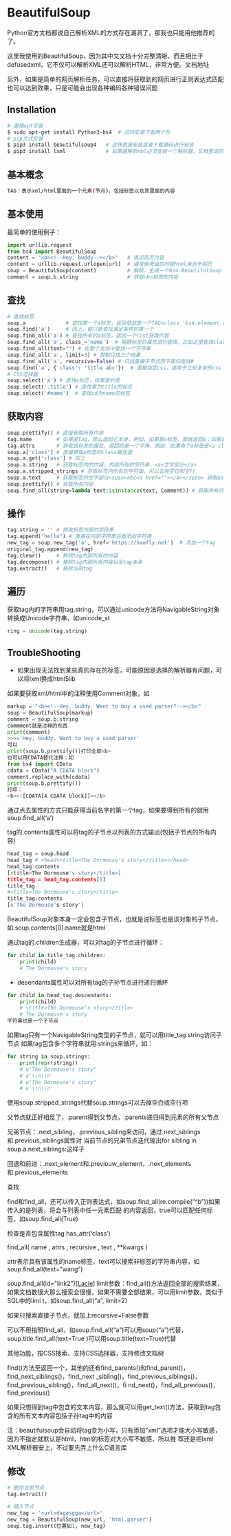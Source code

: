 # BeautifulSoup


Python官方文档都说自己解析XML的方式存在漏洞了，那我也只能用他推荐的了。

这里我使用的BeautifulSoup，因为其中文文档十分完整清晰，而且相比于defusedxml，它不仅可以解析XML还可以解析HTML，非常方便。文档地址

另外，如果是简单的网页解析任务，可以直接将获取到的网页进行正则表达式匹配也可以达到效果，只是可能会出现各种编码各种错误问题



## Installation

```sh
# 直接apt安装
$ sudo apt-get install Python3-bs4  # 这将安装下面两个包
# pip方式安装
$ pip3 install beautifulsoup4   # 这样直接安装或者下载源码进行安装
$ pip3 install lxml             # 如果是解析xml必须安装一个解析器，文档里说的那个解析器只有这个好安装点，需要提前安装好依赖，apt-get install libxml2-dev, libxslt1-dev, python-dev，还可以使用html.parser这个解析器，这个解析器不会自动添加body元素,CentOS用yum -y install python-devel gcc libxml2 libxml2-devel libxslt libxslt-devel
```

## 基本概念

```sh
TAG：表示xml/html里面的一个元素(节点)，包括标签以及其里面的内容
```

## 基本使用
最简单的使用例子：

```py
import urllib.request
from bs4 import BeautifulSoup
content = "<b><!--Hey, buddy--></b>"   # 表示网页内容
content = urllib.request.urlopen(url)  # 通常做爬虫的时候html来自于网页
soup = BeautifulSoup(content)          # 解析，生成一个bs4.BeautifulSoup
comment = soup.b.string                # 获取<b>标签的内容
```


## 查找

```py
# 查找标签
soup.a             # 查找第一个a标签，返回值就是一个TAG<class 'bs4.element.Tag'>
soup.find('a')     # 同上，都只是查找满足条件的第一个
soup.find_all('a') # 查找所有的a标签，返回一个list获取内容
soup.find_all('a', class_='name')  # 根据标签的属性进行查找，比如这里查找class这个属性为name的a标签
soup.find_all(text="") # 在整个文档中查找一个字符串
soup.find_all('a', limit=3) # 限制只找三个结果
soup.find_all('a', recursive=False) # 只找直接子节点而不递归查找#
soup.find('a', {'class': 'title abc'})	# 直接指定css，适用于比较复杂的css
# CSS选择器
soup.select('a') # 查找a标签，结果是列表
soup.select('.title') # 查找类为title的标签
soup.select('#name')  # 查找id为name的标签
```

## 获取内容

```py
soup.prettify()	# 直接获取所有内容
tag.name        # 如果是Tag，那么返回它本身，例如，如果是a标签，那就返回a；如果是soup对象，那么返回[document]，返回值都是str类型
tag.attrs       # 获取该标签的属性，返回的是一个字典，例如，如果有个a标签是<a class="a" href="#"></a>那么返回{'class': 'a', 'href': '#'}
soup.a['class'] # 直接获取a标签的class属性值
soup.a.get('class'] # 同上
soup.a.string   # 获取标签内的内容，内部所有的字符串，<a>文字部分</a>
soup.a.stripped_strings	# 获取标签内所有的字符串，可以去除空白和空行
soup.a.text     # 获取标签内文字部分<span>abc<a href=""></a></span> 获取abc
soup.prettify() # 获取所有内容
soup.find_all(string=lambda text:isinstance(text, Comment))	# 获取所有的注释
```

## 操作

```py
tag.string = ''	# 修改标签内部的字符串
tag.append("hello")	# 直接在内部字符串后面添加字符串
new_tag = soup.new_tag('a', href='https://haofly.net')	# 添加一个tag
original_tag.append(new_tag)
tag.clear()		# 移除tag内部所有的内容
tag.decompose()	# 移除tag内部所有内容以及tag本身
tag.extract()	# 移除当前tag
```

## 遍历

获取tag内的字符串用tag.string，可以通过unicode方法将NavigableString对象转换成Unicode字符串，如unicode_st

```py
ring = unicode(tag.string)
```

## TroubleShooting

- 如果出现无法找到某些真的存在的标签，可能原因是选择的解析器有问题，可以将lxml换成html5lib


如果要获取xml/html中的注释使用Comment对象，如

```py
markup = "<b><!--Hey, buddy. Want to buy a used parser?--></b>"
soup = BeautifulSoup(markup)
comment = soup.b.string
commment就是注释的东西
print(comment)
>>>u'Hey, buddy. Want to buy a used parser'
可以
print(soup.b.prettify())打印全部<b>
也可以用CDATA替代注释：如
from bs4 import CData
cdata = CData("A CDATA block")
comment.replace_with(cdata)
print(soup.b.prettify())
打印：
<b><![CDATA[A CDATA block]]></b>
```

通过点去属性的方式只能获得当前名字的第一个tag，如果要得到所有的就用soup.find_all(‘a’)

tag的.contents属性可以将tag的子节点以列表的方式输出(包括子节点的所有内容)


```py
head_tag = soup.head
head_tag # <head><title>The Dormouse's story</title></head>  
head_tag.contents
[<title>The Dormouse's story</title>]
title_tag = head_tag.contents[0]
title_tag
#<title>The Dormouse's story</title>  
title_tag.contents
[u'The Dormouse's story']
```

BeautifulSoup对象本身一定会包含子节点，也就是说标签也是该对象的子节点，如 soup.contents[0].name就是html

通过tag的.children生成器，可以对tag的子节点进行循环：


```py
for child in title_tag.children:
    print(child)
    # The Dormouse's story
```

- desendants属性可以对所有tag的子孙节点进行递归循环


```py
for child in head_tag.descendants:
    print(child)
    # <title>The Dormouse's story</title>
    # The Dormouse's story
字符串也是一个子节点
```

如果tag只有一个NavigableString类型的子节点，就可以用title_tag.string访问子节点
如果tag包含多个字符串就用.strings来循环，如：

```py
for string in soup.strings:
    print(repr(string))
    # u"The Dormouse's story"
    # u'\\n\\n'
    # u"The Dormouse's story"
    # u'\\n\\n'
```

使用soup.stripped_strings代替soup.strings可以去掉空白或空行项

父节点就正好相反了，.parent得到父节点，.parents递归得到元素的所有父节点

兄弟节点：.next_sibling，.previous_sibling来访问，通过.next_siblings和.previous_siblings属性对
当前节点的兄弟节点迭代输出for sibling in soup.a.next_siblings:这样子

回退和前进：.next_element和.previouw_element，.next_elements和.previous_elements

查找

find和find_all，还可以传入正则表达式，如soup.find_all(re.compile(“^b”))如果传入的是列表，将会与列表中任一元素匹配
的内容返回，true可以匹配任何标签，如soup.find_all(True)

检查是否包含属性tag.has_attr(‘class’)

find_all( name , attrs , recursive , text , **kwargs )

attr表示具有该属性的name标签，text可以搜索非标签的字符串内容，如soup.find_all(text=”wang”)

soup.find_all(id="link2")[<a class="sister" href="http://example.com/lacie" id="link2">Lacie</a>]
limit参数：find_all()方法返回全部的搜索结果，如果文档数很大那么搜索会很慢，如果不需要全部结果，可以用limit参数，类似于SQL中的limi
t，如soup.find_all(“a”, limit=2)

如果只搜索直接子节点，就加上recursive=False参数

可以不用指明find_all，如soup.find_all(“a”)可以用soup(“a”)代替，soup.title.find_all(text=True
)可以用soup.title(text=True)代替

其他功能，按CSS搜索、支持CSS选择器，支持修改文档树

find()方法至返回一个，其他的还有find_parents()和find_parent()，find_next_siblings()，find_next
_sibling()，find_previous_siblings()，find_previous_sibling()，find_all_next()，fi
nd_next()，find_all_previous()，find_previous()

如果只想得到tag中包含的文本内容，那么就可以用get_text()方法，获取到tag包含的所有文本内容包括子孙tag中的内容

注：beautifulsoup会自动将tag变为小写，只有添加”xml”选项才能大小写敏感，因为不指定就默认是html，html的标签对大小写不敏感，所以推
荐还是把lxml XML解析器安上，不过要先弄上什么C语言库


## 修改

```py
# 删除当前节点
tag.extract()  

# 插入节点
new_tag = '<url>dagasgga</url>'
new_tag = BeautifulSoup(new_url, 'html.parser')
soup.tag.insert(位置如1, new_tag)
```